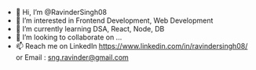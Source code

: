 - 👋 Hi, I’m @RavinderSingh08
- 👀 I’m interested in Frontend Development, Web Development
- 🌱 I’m currently learning DSA, React, Node, DB
- 💞️ I’m looking to collaborate on ...
- 📫 Reach me on LinkedIn https://www.linkedin.com/in/ravindersingh08/ or Email : sng.ravinder@gmail.com

<!---
RavinderSingh08/RavinderSingh08 is a ✨ special ✨ repository because its `README.md` (this file) appears on your GitHub profile.
You can click the Preview link to take a look at your changes.
--->
